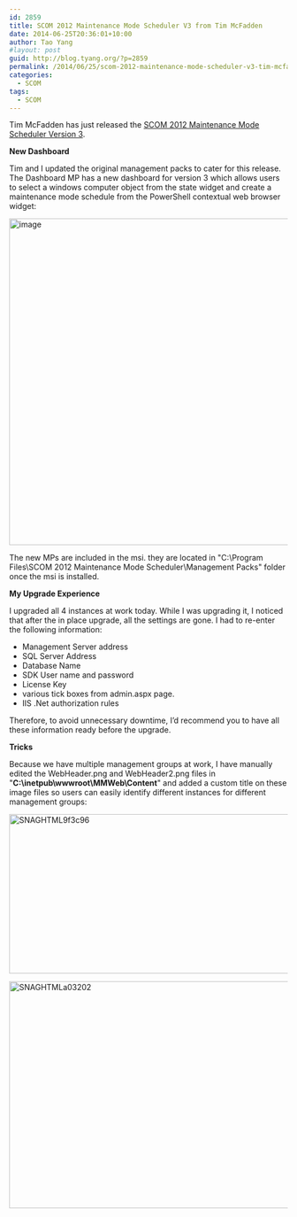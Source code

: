```yaml
---
id: 2859
title: SCOM 2012 Maintenance Mode Scheduler V3 from Tim McFadden
date: 2014-06-25T20:36:01+10:00
author: Tao Yang
#layout: post
guid: http://blog.tyang.org/?p=2859
permalink: /2014/06/25/scom-2012-maintenance-mode-scheduler-v3-tim-mcfadden/
categories:
  - SCOM
tags:
  - SCOM
---
```

Tim McFadden has just released the <a href="http://www.scom2k7.com/scom-2012-maintenance-mode-scheduler-v3/">SCOM 2012 Maintenance Mode Scheduler Version 3</a>.

<strong>New Dashboard</strong>

Tim and I updated the original management packs to cater for this release. The Dashboard MP has a new dashboard for version 3 which allows users to select a windows computer object from the state widget and create a maintenance mode schedule from the PowerShell contextual web browser widget:

<a href="http://blog.tyang.org/wp-content/uploads/2014/06/image6.png"><img style="display: inline; border: 0px;" title="image" src="http://blog.tyang.org/wp-content/uploads/2014/06/image_thumb6.png" alt="image" width="580" height="590" border="0" /></a>

The new MPs are included in the msi. they are located in "C:\Program Files\SCOM 2012 Maintenance Mode Scheduler\Management Packs" folder once the msi is installed.

<strong>My Upgrade Experience</strong>

I upgraded all 4 instances at work today. While I was upgrading it, I noticed that after the in place upgrade, all the settings are gone. I had to re-enter the following information:
<ul>
	<li>Management Server address</li>
	<li>SQL Server Address</li>
	<li>Database Name</li>
	<li>SDK User name and password</li>
	<li>License Key</li>
	<li>various tick boxes from admin.aspx page.</li>
	<li>IIS .Net authorization rules</li>
</ul>
Therefore, to avoid unnecessary downtime, I’d recommend you to have all these information ready before the upgrade.

<strong>Tricks</strong>

Because we have multiple management groups at work, I have manually edited the WebHeader.png and WebHeader2.png files in "<strong>C:\inetpub\wwwroot\MMWeb\Content</strong>" and added a custom title on these image files so users can easily identify different instances for different management groups:

<a href="http://blog.tyang.org/wp-content/uploads/2014/06/SNAGHTML9f3c96.png"><img style="display: inline; border: 0px;" title="SNAGHTML9f3c96" src="http://blog.tyang.org/wp-content/uploads/2014/06/SNAGHTML9f3c96_thumb.png" alt="SNAGHTML9f3c96" width="532" height="288" border="0" /></a>

<a href="http://blog.tyang.org/wp-content/uploads/2014/06/SNAGHTMLa03202.png"><img style="display: inline; border: 0px;" title="SNAGHTMLa03202" src="http://blog.tyang.org/wp-content/uploads/2014/06/SNAGHTMLa03202_thumb.png" alt="SNAGHTMLa03202" width="520" height="410" border="0" /></a>